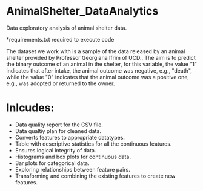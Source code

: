 # AnimalShelter_DataAnalytics
Data exploratory analysis of animal shelter data.

*requirements.txt required to execute code

The dataset we work with is a sample of the data released by an animal shelter provided by Professor Georgiana Ifrim of UCD.. The aim is to predict the binary outcome of an animal in the shelter, for this variable, the value “1” indicates that after intake, the animal outcome was negative, e.g., "death", while the value "0" indicates that the animal outcome was a positive one, e.g., was adopted or returned to the owner. 

# Inlcudes:
<ul>
  <li>
Data quality report for the CSV file.
  </li>
  <li>
Data qualtiy plan for cleaned data.
      </li>
  <li>
Converts features to appropriate datatypes.
      </li>
  <li>
Table with descriptive statistics for all the continuous features.
      </li>
  <li>
Ensures logical integrity of data.
      </li>
  <li>
Histograms and box plots for continuous data.
      </li>
  <li>
Bar plots for categorical data.
      </li>
  <li>
Exploring relationships between feature pairs.
      </li>
  <li>
Transforming and combining the existing features to create new features.
      </li>


